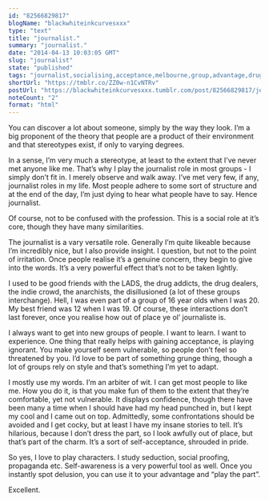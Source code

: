 ```yaml
---
id: "82566829817"
blogName: "blackwhiteinkcurvesxxx"
type: "text"
title: "journalist."
summary: "journalist."
date: "2014-04-13 10:03:05 GMT"
slug: "journalist"
state: "published"
tags: "journalist,socialising,acceptance,melbourne,group,advantage,drugs,power,conversation,wit"
shortUrl: "https://tmblr.co/ZZ0w-n1CvNTRv"
postUrl: "https://blackwhiteinkcurvesxxx.tumblr.com/post/82566829817/journalist"
noteCount: "2"
format: "html"
---
```


You can discover a lot about someone, simply by the way they look. I’m a big proponent of the theory that people are a product of their environment and that stereotypes exist, if only to varying degrees.

In a sense, I’m very much a stereotype, at least to the extent that I’ve never met anyone like me. That’s why I play the journalist role in most groups - I simply don’t fit in. I merely observe and walk away. I’ve met very few, if any, journalist roles in my life. Most people adhere to some sort of structure and at the end of the day, I’m just dying to hear what people have to say. Hence journalist. 

Of course, not to be confused with the profession. This is a social role at it’s core, though they have many similarities.

The journalist is a vary versatile role. Generally I’m quite likeable because I’m incredibly nice, but I also provide insight. I question, but not to the point of irritation. Once people realise it’s a genuine concern, they begin to give into the words. It’s a very powerful effect that’s not to be taken lightly.

I used to be good friends with the LADS, the drug addicts, the drug dealers, the indie crowd, the anarchists, the disillusioned (a lot of these groups interchange). Hell, I was even part of a group of 16 year olds when I was 20. My best friend was 12 when I was 19. Of course, these interactions don’t last forever, once you realise how out of place ye ol’ journaliste is.

I always want to get into new groups of people. I want to learn. I want to experience. One thing that really helps with gaining acceptance, is playing ignorant. You make yourself seem vulnerable, so people don’t feel so threatened by you. I’d love to be part of something grunge thing, though a lot of groups rely on style and that’s something I’m yet to adapt.

I mostly use my words. I’m an arbiter of wit. I can get most people to like me. How you do it, is that you make fun of them to the extent that they’re comfortable, yet not vulnerable. It displays confidence, though there have been many a time when I should have had my head punched in, but I kept my cool and I came out on top. Admittedly, some confrontations should be avoided and I get cocky, but at least I have my insane stories to tell. It’s hilarious, because I don’t dress the part, so I look awfully out of place, but that’s part of the charm. It’s a sort of self-acceptance, shrouded in pride.

So yes, I love to play characters. I study seduction, social proofing, propaganda etc. Self-awareness is a very powerful tool as well. Once you instantly spot delusion, you can use it to your advantage and “play the part”.

Excellent.